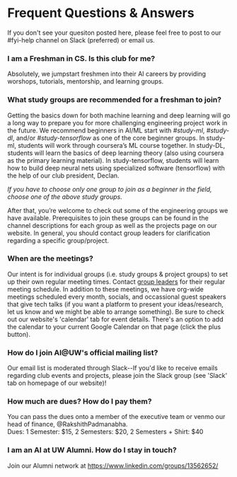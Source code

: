 # Frequent Questions & Answers
If you don't see your quesiton posted here, please feel free to post to our #fyi-help channel on Slack (preferred) or email us.

### I am a Freshman in CS. Is this club for me?
Absolutely, we jumpstart freshmen into their AI careers by providing worshops, tutorials, mentorship, and learning groups.

### What study groups are recommended for a freshman to join?
Getting the basics down for both machine learning and deep learning will go a long way to prepare you for more challenging engineering project work in the future. We recommend beginners in AI/ML start with *#study-ml*, *#study-dl*, and/or *#study-tensorflow* as one of the core beginner groups. In study-ml, students will work through coursera’s ML course together. In study-DL, students will learn the basics of deep learning theory (also using coursera as the primary learning material). In study-tensorflow, students will learn how to build deep neural nets using specialized software (tensorflow) with the help of our club president, Declan.

*If you have to choose only one group to join as a beginner in the field, choose one of the above study groups.*

After that, you’re welcome to check out some of the engineering groups we have available. Prerequisites to join these groups can be found in the channel descriptions for each group as well as the projects page on our website. In general, you should contact group leaders for clarification regarding a specific group/project.
 
### When are the meetings?
Our intent is for individual groups (i.e. study groups & project groups) to set up their own regular meeting times. Contact [group leaders](https://ai-club-uwmadison.github.io/roster/) for their regular meeting schedule. In addition to these meetings, we have org-wide meetings scheduled every month, socials, and occassional guest speakers that give tech talks (if you want a platform to present your ideas/research, let us know and we might be able to arrange something). Be sure to check out our website's 'calendar' tab for event details. There's an option to add the calendar to your current Google Calendar on that page (click the plus button).

### How do I join AI@UW's official mailing list?
 Our email list is moderated through Slack--If you'd like to receive emails regarding club events and projects, please join the Slack group (see 'Slack' tab on homepage of our website)!
 
 ### How much are dues? How do I pay them?
 You can pass the dues onto a member of the executive team or venmo our head of finance, @RakshithPadmanabha.  
 Dues: 1 Semester: $15, 2 Semesters: $20, 2 Semesters + Shirt: $40
 
### I am an AI at UW Alumni. How do I stay in touch?
Join our Alumni network at https://www.linkedin.com/groups/13562652/

